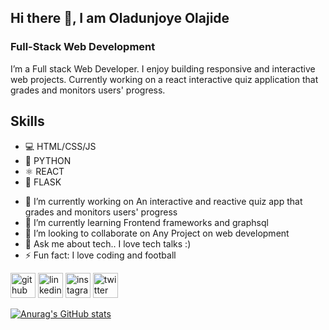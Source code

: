 ## Hi there 👋, I am Oladunjoye Olajide
### Full-Stack Web Development
I’m a Full stack Web Developer. I enjoy building responsive and interactive web projects. Currently working on a react interactive quiz application that grades and monitors users' progress.

## Skills
* 💻 HTML/CSS/JS
* 🐍 PYTHON
* ⚛️ REACT
* 📶 FLASK

- 🔭 I’m currently working on An interactive and reactive quiz app that grades and monitors users' progress 
- 🌱 I’m currently learning Frontend frameworks and graphsql 
- 👯 I’m looking to collaborate on Any Project on web development 
- 💬 Ask me about tech.. I love tech talks :) 
- ⚡ Fun fact: I love coding and football 


[<img src='https://cdn.jsdelivr.net/npm/simple-icons@3.0.1/icons/github.svg' alt='github' height='40'>](https://github.com/Hydro-Alum)  [<img src='https://cdn.jsdelivr.net/npm/simple-icons@3.0.1/icons/linkedin.svg' alt='linkedin' height='40'>](https://www.linkedin.com/in/oladunjoye-olajide-a11597253/)  [<img src='https://cdn.jsdelivr.net/npm/simple-icons@3.0.1/icons/instagram.svg' alt='instagram' height='40'>](https://www.instagram.com/alumhydro/)  [<img src='https://cdn.jsdelivr.net/npm/simple-icons@3.0.1/icons/twitter.svg' alt='twitter' height='40'>](https://twitter.com/hydro_alum)  


[![Anurag's GitHub stats](https://github-readme-stats.vercel.app/api?username=Hydro-Alum)](https://github.com/anuraghazra/github-readme-stats)
